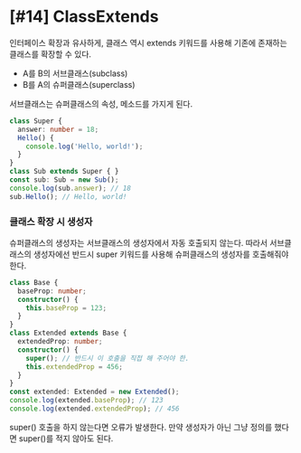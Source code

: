 # [#14] ClassExtends

인터페이스 확장과 유사하게, 클래스 역시 extends 키워드를 사용해 기존에 존재하는 클래스를 확장할 수 있다. 

- A를 B의 서브클래스(subclass)
- B를 A의 슈퍼클래스(superclass)

서브클래스는 슈퍼클래스의 속성, 메소드를 가지게 된다.

```ts
class Super {
  answer: number = 18;
  Hello() {
    console.log('Hello, world!');
  }
}
class Sub extends Super { }
const sub: Sub = new Sub();
console.log(sub.answer); // 18
sub.Hello(); // Hello, world!
```

### 클래스 확장 시 생성자

슈퍼클래스의 생성자는 서브클래스의 생성자에서 자동 호출되지 않는다. 따라서 서브클래스의 생성자에선 반드시 super 키워드를 사용해 슈퍼클래스의 생성자를 호출해줘야 한다.

```ts
class Base {
  baseProp: number;
  constructor() {
    this.baseProp = 123;
  }
}
class Extended extends Base {
  extendedProp: number;
  constructor() {
    super(); // 반드시 이 호출을 직접 해 주어야 한.
    this.extendedProp = 456;
  }
}
const extended: Extended = new Extended();
console.log(extended.baseProp); // 123
console.log(extended.extendedProp); // 456
```

super() 호출을 하지 않는다면 오류가 발생한다.
만약 생성자가 아닌 그냥 정의를 했다면 super()를 적지 않아도 된다.